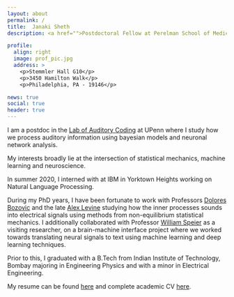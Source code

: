 ```yaml
---
layout: about
permalink: /
title:  Janaki Sheth
description: <a href="">Postdoctoral Fellow at Perelman School of Medicine, University of Pennsylvania</a>.

profile:
  align: right
  image: prof_pic.jpg
  address: >
    <p>Stemmler Hall G10</p>
    <p>3450 Hamilton Walk</p>
    <p>Philadelphia, PA - 19146</p>  

news: true
social: true
header: true
---
```


I am a postdoc in the [Lab of Auditory Coding](https://hosting.med.upenn.edu/hearing/positions/) at UPenn where I study how we process auditory information using bayesian models and neuronal network analysis.

My interests broadly lie at the intersection of statistical mechanics, machine learning and neuroscience.

In summer 2020, I interned with at IBM in Yorktown Heights working on Natural Language Processing.

During my PhD years, I have been fortunate to work with Professors [Dolores Bozovic](http://www.pa.ucla.edu/directory/dolores-bozovic) and the late [Alex Levine](http://alevine.chem.ucla.edu/) studying how the inner processes sounds into electrical signals using methods from non-equilibrium statistical mechanics. I additionally collaborated with Professor [William Speier](https://mii.ucla.edu/people/wspeier/) as a visiting researcher, on a brain-machine interface project where we worked towards translating neural signals to text using machine learning and deep learning techniques.

Prior to this, I graduated with a B.Tech from Indian Institute of Technology, Bombay majoring in Engineering Physics and with a minor in Electrical Engineering.

My resume can be found [here](https://www.dropbox.com/s/29gw4zs19ocuvnr/2021-04-22%20Janaki%20Sheth%20resume.pdf?dl=0) and complete academic CV [here](https://www.dropbox.com/s/8ga38xg94kiyl2t/2021-08-07%20Janaki%20Sheth%20academic%20cv.pdf?dl=0).
